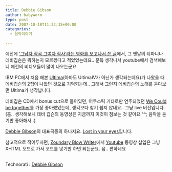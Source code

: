 ```yaml
---
title: Debbie Gibson
author: babyworm
type: post
date: 2007-10-18T11:32:15+00:00
categories:
  - 음악이야기

---
```

예전에 [&#8216;그남자 작곡 그여자 작사&#8217;라는 영화를 보고나서 쓴 글][1]에서, 그 옛날의 티파니나 데비깁슨은 뭐하는지 모르겠다고 적었었는데요.. 문득 생각나서 youtube에서 검색해보니 예전의 비디오들이 많이 나오는군요.

IBM PC에서 처음 해본 [Ultima][2](아마도 UltimaIV가 아닌가 생각되는데요)가 나왔을 때 데비깁슨의 2집이 나왔던 것으로 기억되는데.. 그래서 그런지 데비깁슨의 노래를 듣다보면 Ultima가 생각납니다.

데비깁슨 CD에서 bonus cut으로 들어있던, 어쿠스틱 기타로만 연주되었던 [We Could be together][3]를 가장 좋아했었는데, 생각보다 찾기 쉽지 않네요.. 그냥 live 버전입니다. (흠.. 생각해보니 데비 깁슨의 동영상은 지금까지 이것이 첨보는 것 같아요 ^^; 음악을 듣기만 좋아해서..)



[Debbie Gibson][4]의 대표곡중의 하나지요. [Lost in your eyes][5]입니다.





참고적으로 적어두자면, [Zoundary Blow Writer][6]에서 <a href="http://youtube.com/" target="_blank">Youtube</a> 동영상 삽입은 그냥 XHTML 모드로 가서 코드를 넣기만 하면 되는군요. 음.. 편하네요

<p class="zoundry_bw_tags">
  <!-- Tag links generated by Zoundry Blog Writer. Do not manually edit. http://www.zoundry.com -->
  
  <br /> <span class="ztags"><span class="ztagspace">Technorati</span> : <a href="http://technorati.com/tag/Debbie%20Gibson" class="ztag" rel="tag">Debbie Gibson</a></span>
</p>

 [1]: http://babyworm.net/tatter/164
 [2]: http://en.wikipedia.org/wiki/Ultima
 [3]: http://youtube.com/results?search_query=We%20Could%20be%20together
 [4]: http://youtube.com/results?search_query=Debbie%20Gibson
 [5]: http://youtube.com/results?search_query=Lost%20in%20your%20eyes
 [6]: http://www.zoundry.com/software.html